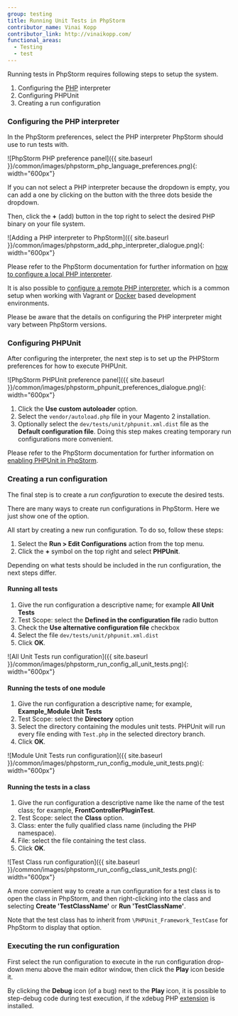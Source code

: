 ```yaml
---
group: testing
title: Running Unit Tests in PhpStorm
contributor_name: Vinai Kopp
contributor_link: http://vinaikopp.com/
functional_areas:
  - Testing
  - test
---
```


Running tests in PhpStorm requires following steps to setup the system.

1. Configuring the [PHP](https://glossary.magento.com/php) interpreter
2. Configuring PHPUnit
3. Creating a run configuration

### Configuring the PHP interpreter

In the PhpStorm preferences, select the PHP interpreter PhpStorm should use to run tests with.

![PhpStorm PHP preference panel]({{ site.baseurl }}/common/images/phpstorm_php_language_preferences.png){: width="600px"}

If you can not select a PHP interpreter because the dropdown is empty, you can add a one by clicking on the button with the three dots beside the dropdown.

Then, click the **+** (add) button in the top right to select the desired PHP binary on your file system.

![Adding a PHP interpreter to PhpStorm]({{ site.baseurl }}/common/images/phpstorm_add_php_interpreter_dialogue.png){: width="600px"}

Please refer to the PhpStorm documentation for further information on [how to configure a local PHP interpreter](https://www.jetbrains.com/help/phpstorm/2016.1/configuring-local-php-interpreters.html?origin=old_help).

It is also possible to [configure a remote PHP interpreter](https://www.jetbrains.com/help/phpstorm/2016.1/configuring-remote-php-interpreters.html?origin=old_help), which is a common setup when working with Vagrant or [Docker](https://glossary.magento.com/docker) based development environments.

Please be aware that the details on configuring the PHP interpreter might vary between PhpStorm versions.

### Configuring PHPUnit

After configuring the interpreter, the next step is to set up the PHPStorm preferences for how to execute PHPUnit.

![PhpStorm PHPUnit preference panel]({{ site.baseurl }}/common/images/phpstorm_phpunit_preferences_dialogue.png){: width="600px"}

1. Click the **Use custom autoloader** option.
2. Select the `vendor/autoload.php` file in your Magento 2 installation.
3. Optionally select the `dev/tests/unit/phpunit.xml.dist` file as the **Default configuration file**. Doing this step makes creating temporary run configurations more convenient.

Please refer to the PhpStorm documentation for further information on [enabling PHPUnit in PhpStorm](https://www.jetbrains.com/help/phpstorm/2016.1/enabling-phpunit-support.html#useAutoload).

### Creating a run configuration

The final step is to create a *run configuration* to execute the desired tests.

There are many ways to create run configurations in PhpStorm. Here we just show one of the option.

All start by creating a new run configuration. To do so, follow these steps:

1. Select the **Run > Edit Configurations** action from the top menu.
2. Click the **+** symbol on the top right and select **PHPUnit**.

Depending on what tests should be included in the run configuration, the next steps differ.

#### Running all tests

1. Give the run configuration a descriptive name; for example **All Unit Tests**
2. Test Scope: select the **Defined in the configuration file** radio button
3. Check the **Use alternative configuration file** checkbox
4. Select the file `dev/tests/unit/phpunit.xml.dist`
5. Click **OK**.

![All Unit Tests run configuration]({{ site.baseurl }}/common/images/phpstorm_run_config_all_unit_tests.png){: width="600px"}

#### Running the tests of one module

1. Give the run configuration a descriptive name; for example, **Example_Module Unit Tests**
2. Test Scope: select the **Directory** option
3. Select the directory containing the modules unit tests. PHPUnit will run every file ending with `Test.php` in the selected directory branch.
4. Click **OK**.

![Module Unit Tests run configuration]({{ site.baseurl }}/common/images/phpstorm_run_config_module_unit_tests.png){: width="600px"}

#### Running the tests in a class

1. Give the run configuration a descriptive name like the name of the test class; for example, **FrontControllerPluginTest**.
2. Test Scope: select the **Class** option.
3. Class: enter the fully qualified class name (including the PHP namespace).
4. File: select the file containing the test class.
5. Click **OK**.

![Test Class run configuration]({{ site.baseurl }}/common/images/phpstorm_run_config_class_unit_tests.png){: width="600px"}

A more convenient way to create a run configuration for a test class is to open the class in PhpStorm, and then right-clicking into the class and selecting **Create 'TestClassName'** or **Run 'TestClassName'**.

Note that the test class has to inherit from `\PHPUnit_Framework_TestCase` for PhpStorm to display that option.

### Executing the run configuration

First select the run configuration to execute in the run configuration drop-down menu above the main editor window, then click the **Play** icon beside it.

By clicking the **Debug** icon (of a bug) next to the **Play** icon, it is possible to step-debug code during test execution, if the xdebug PHP [extension](https://glossary.magento.com/extension) is installed.

